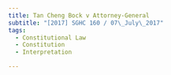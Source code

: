 ```yaml
---
title: Tan Cheng Bock v Attorney-General 
subtitle: "[2017] SGHC 160 / 07\_July\_2017"
tags:
  - Constitutional Law
  - Constitution
  - Interpretation

---
```


